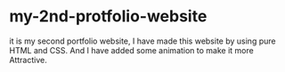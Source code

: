 # my-2nd-protfolio-website
it is my second portfolio website, I have made this website by using pure HTML and CSS. And I have added some animation to make it more Attractive.
